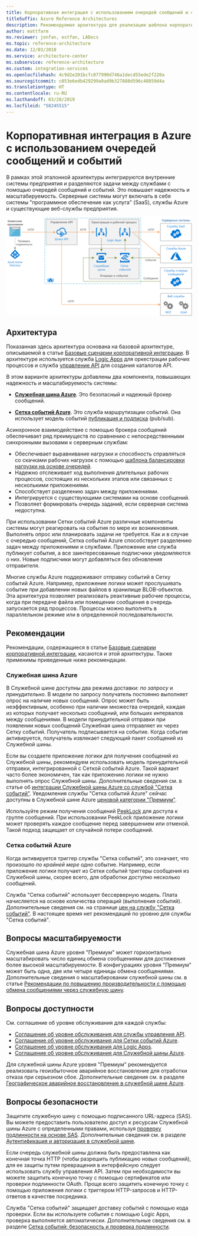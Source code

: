 ```yaml
---
title: Корпоративная интеграция с использованием очередей сообщений и событий
titleSuffix: Azure Reference Architectures
description: Рекомендуемая архитектура для реализации шаблона корпоративной интеграции с помощью Azure Logic Apps, Управления Azure API, Служебной шины Azure и Сетки событий Azure.
author: mattfarm
ms.reviewer: jonfan, estfan, LADocs
ms.topic: reference-architecture
ms.date: 12/03/2018
ms.service: architecture-center
ms.subservice: reference-architecture
ms.custom: integration-services
ms.openlocfilehash: 4c9d2e201bcfc077990d746a1decd55ede2f220a
ms.sourcegitcommit: c053e6edb429299a0ad9b327888d596c48859d4a
ms.translationtype: HT
ms.contentlocale: ru-RU
ms.lasthandoff: 03/20/2019
ms.locfileid: "58245515"
---
```

# <a name="enterprise-integration-on-azure-using-message-queues-and-events"></a>Корпоративная интеграция в Azure с использованием очередей сообщений и событий

В рамках этой эталонной архитектуры интегрируются внутренние системы предприятия и разделяются задачи между службами с помощью очередей сообщений и событий. Это повышает надежность и масштабируемость. Серверные системы могут включать в себя системы "программное обеспечение как услуга" (SaaS), службы Azure и существующие веб-службы предприятия.

![Эталонная архитектура: корпоративная интеграция с использованием очередей и событий](./_images/enterprise-integration-queues-events.png)

## <a name="architecture"></a>Архитектура

Показанная здесь архитектура основана на базовой архитектуре, описываемой в статье [Базовые сценарии корпоративной интеграции][basic-enterprise-integration]. В архитектуре используется служба [Logic Apps][logic-apps] для оркестрации рабочих процессов и служба [управление API][apim] для создания каталогов API.

В этом варианте архитектуры добавлены два компонента, повышающих надежность и масштабируемость системы:

- **[Служебная шина Azure][service-bus]**. Это безопасный и надежный брокер сообщений.

- **[Сетка событий Azure][event-grid]**. Это служба маршрутизации событий. Она использует модель событий [публикация и подписка](../../patterns/publisher-subscriber.md) (pub/sub).

Асинхронное взаимодействие с помощью брокера сообщений обеспечивает ряд преимуществ по сравнению с непосредственными синхронными вызовами к серверным службам:

- Обеспечивает выравнивание нагрузки и способность справляться со скачками рабочих нагрузок с помощью [шаблона балансировки нагрузки на основе очередей](../../patterns/queue-based-load-leveling.md).
- Надежно отслеживает ход выполнения длительных рабочих процессов, состоящих из нескольких этапов или связанных с несколькими приложениями.
- Способствует разделению задач между приложениями.
- Интегрируется с существующими системами на основе сообщений.
- Позволяет формировать очередь заданий, если серверная система недоступна.

При использовании Сетки событий Azure различные компоненты системы могут реагировать на события по мере их возникновения. Выполнять опрос или планировать задачи не требуется. Как и в случае с очередью сообщений, Сетка событий Azure способствует разделению задач между приложениями и службами. Приложение или служба публикует события, а все заинтересованные подписчики уведомляются о них. Новые подписчики могут добавляться без обновления отправителя.

Многие службы Azure поддерживают отправку событий в Сетку событий Azure. Например, приложение логики может прослушивать событие при добавлении новых файлов в хранилище BLOB-объектов. Эта архитектура позволяет реализовать реактивные рабочие процессы, когда при передаче файла или помещении сообщения в очередь запускается ряд процессов. Процессы можно выполнять в параллельном режиме или в определенной последовательности.

## <a name="recommendations"></a>Рекомендации

Рекомендации, содержащиеся в статье [Базовые сценарии корпоративной интеграции][basic-enterprise-integration], касаются и этой архитектуры. Также применимы приведенные ниже рекомендации.

### <a name="service-bus"></a>Служебная шина Azure

В Служебной шине доступны два режима доставки: *по запросу* и *принудительно*. В модели по запросу получатель постоянно выполняет опрос на наличие новых сообщений. Опрос может быть неэффективным, особенно при наличии множества очередей, каждая из которых получает несколько сообщений, или больших интервалов между сообщениями. В модели принудительной отправки при появлении новых сообщений Служебная шина отправляет их через Сетку событий. Получатель подписывается на событие. Когда событие активируется, получатель извлекает следующий пакет сообщений из Служебной шины.

Если вы создаете приложение логики для получения сообщений из Служебной шины, рекомендуем использовать модель принудительной отправки, интегрированной с Сеткой событий Azure. Такой вариант часто более экономичен, так как приложению логики не нужно выполнять опрос Служебной шины. Дополнительные сведения см. в статье об [интеграции Служебной шины Azure со службой "Сетка событий"](/azure/service-bus-messaging/service-bus-to-event-grid-integration-concept). Уведомления службы "Сетка событий Azure" сейчас доступны в Служебной шине Azure [ценовой категории "Премиум"](https://azure.microsoft.com/pricing/details/service-bus/).

Используйте режим получения сообщений [PeekLock](/azure/service-bus-messaging/service-bus-messaging-overview#queues) для доступа к группе сообщений. При использовании PeekLock приложение логики может проверять каждое сообщение перед завершением или отменой. Такой подход защищает от случайной потери сообщений.

### <a name="event-grid"></a>Сетка событий Azure

Когда активируется триггер службы "Сетка событий", это означает, что произошло *по крайней мере одно* событие. Например, если приложение логики получает из Сетки событий триггеры сообщения из Служебной шины, скорее всего, для обработки доступно несколько сообщений.

Служба "Сетка событий" использует бессерверную модель. Плата начисляется на основе количества операций (выполнения событий). Дополнительные сведения см. на странице [цен на службу "Сетка событий"](https://azure.microsoft.com/pricing/details/event-grid/). В настоящее время нет рекомендаций по уровню для службы "Сетка событий".

## <a name="scalability-considerations"></a>Вопросы масштабируемости

Служебная шина Azure уровня "Премиум" может горизонтально масштабировать число единиц обмена сообщениями для достижения более высокой масштабируемости. В конфигурациях уровня "Премиум" может быть одна, две или четыре единицы обмена сообщениями. Дополнительные сведения о масштабировании служебной шины см. в статье [Рекомендации по повышению производительности с помощью обмена сообщениями через служебную шину](/azure/service-bus-messaging/service-bus-performance-improvements).

## <a name="availability-considerations"></a>Вопросы доступности

См. соглашение об уровне обслуживания для каждой службы:

- [Соглашение об уровне обслуживания для службы управления API][apim-sla].
- [Соглашение об уровне обслуживания для Сетки событий Azure][event-grid-sla].
- [Соглашение об уровне обслуживания для Logic Apps][logic-apps-sla].
- [Соглашение об уровне обслуживания для Служебной шины Azure][sb-sla].

Для служебной шины Azure уровня "Премиум" рекомендуется реализовать геоизбыточное аварийное восстановление для отработки отказа при серьезном сбое. Дополнительные сведения см. в разделе [Географическое аварийное восстановление в служебной шине Azure](/azure/service-bus-messaging/service-bus-geo-dr).

## <a name="security-considerations"></a>Вопросы безопасности

Защитите служебную шину с помощью подписанного URL-адреса (SAS). Вы можете предоставить пользователю доступ к ресурсам Служебной шины Azure с определенными правами, используя [проверку подлинности на основе SAS](/azure/service-bus-messaging/service-bus-sas). Дополнительные сведения см. в разделе [Аутентификация и авторизация в служебной шине](/azure/service-bus-messaging/service-bus-authentication-and-authorization).

Если очередь служебной шины должна быть предоставлена ​​как конечная точка HTTP (чтобы разрешить публикацию новых сообщений), для ее защиты путем превращения в интерфейсную следует использовать службу управления API. Затем при необходимости вы можете защитить конечную точку с помощью сертификатов или проверки подлинности OAuth. Проще всего защитить конечную точку с помощью приложения логики с триггером HTTP-запросов и HTTP-ответов в качестве посредника.

Служба "Сетка событий" защищает доставку событий с помощью кода проверки. Если вы используете события с помощью Logic Apps, проверка выполняется автоматически. Дополнительные сведения см. в разделе [Сетка событий: безопасность и проверка подлинности](/azure/event-grid/security-authentication).

[apim]: /azure/api-management
[apim-sla]: https://azure.microsoft.com/support/legal/sla/api-management/
[event-grid]: /azure/event-grid/
[event-grid-sla]: https://azure.microsoft.com/support/legal/sla/event-grid
[logic-apps]: /azure/logic-apps/logic-apps-overview
[logic-apps-sla]: https://azure.microsoft.com/support/legal/sla/logic-apps
[sb-sla]: https://azure.microsoft.com/support/legal/sla/service-bus/
[service-bus]: /azure/service-bus-messaging/
[basic-enterprise-integration]: ./basic-enterprise-integration.md
